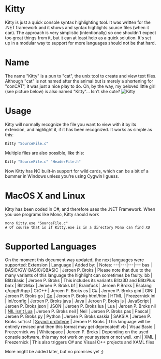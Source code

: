 # Kitty

Kitty is just a quick console syntax highlighting tool.
It was written for the .NET framework and it shows and syntax highlights source files (when it can). The approach is very simplistic (intentionally) so one shouldn't expect too great things from it, but it can at least help as a quick solution. It's set up in a modular way to support for more languages should not be that hard.

# Name

The name "Kitty" is a pun to "cat", the unix tool to create and view text files. Although "cat" is not named after the animal but is merely a shortening for "conCAT", it was just a nice play to do. Oh, by the way, my beloved little girl (see picture below) is also named "Kitty"... Isn't she cute?
![Kitty](http://tricky1975.github.io/DevLogs/Dyrt/Icons/kitty.jpg)

# Usage

Kitty will normally recognize the file you want to view with it by its extension, and highlight it, if it has been recognized. It works as simple as this:
~~~PowerShell
Kitty "SourceFile.c" 
~~~

Multiple files are also possible, like this:
~~~PowerShell
Kitty "SourceFile.c" "HeaderFile.h"
~~~

Now Kitty has NO built-in support for wild cards, which can be a bit of a bummer in Windows unless you're using Cygwin I guess.

# MacOS X and Linux

Kitty has been coded in C#, and therefore uses the .NET Framework. When you use programs like Mono, Kitty should work
~~~shell
mono Kitty.exe "SourceFile.c"
# Of course that is if Kitty.exe is in a directory Mono can find XD
~~~

# Supported Languages

On the moment this document was updated, the next languages were supported:
Extension | Language | Added by: | Notes:
---|---|---|---
bas | BASIC/GW-BASIC/QBASIC | Jeroen P. Broks | Please note that due to the many variants of this language the highlight can sometimes be faulty.
bb | BlitzBasic | Jeroen P. Broks | This includes its variants Blitz3D and BlitzPlus
bmx | BlitzMax | Jeroen P. Broks 
bf | Brainfuck | Jeroen P.Broks | Esolang
c/cpp/h/hpp | C/C++ | Jeroen P. Broks
cs | C# | Jeroen P. Broks
gini | GINI | Jeroen P. Broks
go | [Go](https://golang.org/) | Jeroen P. Broks
html/htm | HTML | Freezernick
ini | ini/config | Jeroen P. Broks
java | Java | Jeroen P. Broks
js | JavaScript | Jeroen P. Broks
json | JSON | Jeroen P. Broks
lua | Lua | Jeroen P. Broks
nil | [NIL isn't Lua](https://github.com/jpbubble/NIL-isn-t-Lua) | Jeroen P. Broks
neil | Neil | Jeroen P. Broks
pas | Pascal | Jeroen P. Broks
py | Python | Jeroen P. Broks
saskia | SAKSIA | Jeroen P. Broks
scf/ssf | [Scyndi prototype](https://github.com/Wendicka/Scyndi) | Jeroen P. Broks | This language will be entirely revised and then this format may get deprecated!
vb | VisualBasic | Freezernick
ws | Whitespace | Jeroen P. Broks | Depending on the used console software, this may not work on your system or not well. 
xml | XML | Freezernick | This also triggers C# and Visual C++ projects and XAML files

More might be added later, but no promises yet ;)
